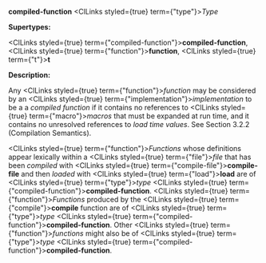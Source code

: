 **compiled-function** <ClLinks styled={true} term={"type"}><i>Type</i></ClLinks> 



**Supertypes:** 



<ClLinks styled={true} term={"compiled-function"}><b>compiled-function</b></ClLinks>, <ClLinks styled={true} term={"function"}><b>function</b></ClLinks>, <ClLinks styled={true} term={"t"}><b>t</b></ClLinks> 



**Description:** 



Any <ClLinks styled={true} term={"function"}><i>function</i></ClLinks> may be considered by an <ClLinks styled={true} term={"implementation"}><i>implementation</i></ClLinks> to be a a *compiled function* if it contains no references to <ClLinks styled={true} term={"macro"}><i>macros</i></ClLinks> that must be expanded at run time, and it contains no unresolved references to *load time values*. See Section 3.2.2 (Compilation Semantics). 



<ClLinks styled={true} term={"function"}><i>Functions</i></ClLinks> whose definitions appear lexically within a <ClLinks styled={true} term={"file"}><i>file</i></ClLinks> that has been *compiled* with <ClLinks styled={true} term={"compile-file"}><b>compile-file</b></ClLinks> and then *loaded* with <ClLinks styled={true} term={"load"}><b>load</b></ClLinks> are of <ClLinks styled={true} term={"type"}><i>type</i></ClLinks> <ClLinks styled={true} term={"compiled-function"}><b>compiled-function</b></ClLinks>. <ClLinks styled={true} term={"function"}><i>Functions</i></ClLinks> produced by the <ClLinks styled={true} term={"compile"}><b>compile</b></ClLinks> function are of <ClLinks styled={true} term={"type"}><i>type</i></ClLinks> <ClLinks styled={true} term={"compiled-function"}><b>compiled-function</b></ClLinks>. Other <ClLinks styled={true} term={"function"}><i>functions</i></ClLinks> might also be of <ClLinks styled={true} term={"type"}><i>type</i></ClLinks> <ClLinks styled={true} term={"compiled-function"}><b>compiled-function</b></ClLinks>. 



